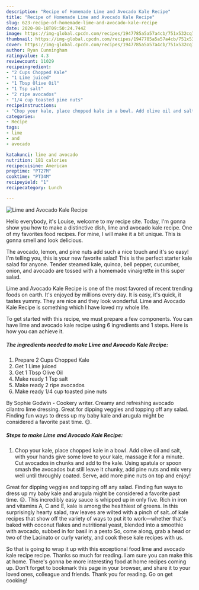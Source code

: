 ```yaml
---
description: "Recipe of Homemade Lime and Avocado Kale Recipe"
title: "Recipe of Homemade Lime and Avocado Kale Recipe"
slug: 623-recipe-of-homemade-lime-and-avocado-kale-recipe
date: 2020-08-18T09:50:24.744Z
image: https://img-global.cpcdn.com/recipes/1947785a5a57a4cb/751x532cq70/lime-and-avocado-kale-recipe-recipe-main-photo.jpg
thumbnail: https://img-global.cpcdn.com/recipes/1947785a5a57a4cb/751x532cq70/lime-and-avocado-kale-recipe-recipe-main-photo.jpg
cover: https://img-global.cpcdn.com/recipes/1947785a5a57a4cb/751x532cq70/lime-and-avocado-kale-recipe-recipe-main-photo.jpg
author: Ryan Cunningham
ratingvalue: 4.3
reviewcount: 11029
recipeingredient:
- "2 Cups Chopped Kale"
- "1 Lime juiced"
- "1 Tbsp Olive Oil"
- "1 Tsp salt"
- "2 ripe avocados"
- "1/4 cup toasted pine nuts"
recipeinstructions:
- "Chop your kale, place chopped kale in a bowl. Add olive oil and salt, with your hands give some love to your kale, massage it for a minute. Cut avocados in chunks and add to the kale. Using spatula or spoon smash the avocados but still leave it chunky, add pine nuts and mix very well until throughly coated. Serve, add more pine nuts on top and enjoy!"
categories:
- Recipe
tags:
- lime
- and
- avocado

katakunci: lime and avocado 
nutrition: 181 calories
recipecuisine: American
preptime: "PT27M"
cooktime: "PT34M"
recipeyield: "1"
recipecategory: Lunch

---
```



![Lime and Avocado Kale Recipe](https://img-global.cpcdn.com/recipes/1947785a5a57a4cb/751x532cq70/lime-and-avocado-kale-recipe-recipe-main-photo.jpg)

Hello everybody, it's Louise, welcome to my recipe site. Today, I'm gonna show you how to make a distinctive dish, lime and avocado kale recipe. One of my favorites food recipes. For mine, I will make it a bit unique. This is gonna smell and look delicious.

The avocado, lemon, and pine nuts add such a nice touch and it&#39;s so easy! I&#39;m telling you, this is your new favorite salad! This is the perfect starter kale salad for anyone. Tender steamed kale, quinoa, bell pepper, cucumber, onion, and avocado are tossed with a homemade vinaigrette in this super salad.

Lime and Avocado Kale Recipe is one of the most favored of recent trending foods on earth. It's enjoyed by millions every day. It is easy, it's quick, it tastes yummy. They are nice and they look wonderful. Lime and Avocado Kale Recipe is something which I have loved my whole life.


To get started with this recipe, we must prepare a few components. You can have lime and avocado kale recipe using 6 ingredients and 1 steps. Here is how you can achieve it.

<!--inarticleads1-->

##### The ingredients needed to make Lime and Avocado Kale Recipe:

1. Prepare 2 Cups Chopped Kale
1. Get 1 Lime juiced
1. Get 1 Tbsp Olive Oil
1. Make ready 1 Tsp salt
1. Make ready 2 ripe avocados
1. Make ready 1/4 cup toasted pine nuts


By Sophie Godwin - Cookery writer. Creamy and refreshing avocado cilantro lime dressing. Great for dipping veggies and topping off any salad. Finding fun ways to dress up my baby kale and arugula might be considered a favorite past time. 😉. 

<!--inarticleads2-->

##### Steps to make Lime and Avocado Kale Recipe:

1. Chop your kale, place chopped kale in a bowl. Add olive oil and salt, with your hands give some love to your kale, massage it for a minute. Cut avocados in chunks and add to the kale. Using spatula or spoon smash the avocados but still leave it chunky, add pine nuts and mix very well until throughly coated. Serve, add more pine nuts on top and enjoy!


Great for dipping veggies and topping off any salad. Finding fun ways to dress up my baby kale and arugula might be considered a favorite past time. 😉. This incredibly easy sauce is whipped up in only five. Rich in iron and vitamins A, C and E, kale is among the healthiest of greens. In this surprisingly hearty salad, raw leaves are wilted with a pinch of salt..of kale recipes that show off the variety of ways to put it to work—whether that&#39;s baked with coconut flakes and nutritional yeast, blended into a smoothie with avocado, subbed in for basil in a pesto So, come along, grab a head or two of the Lacinato or curly variety, and cook these kale recipes with us. 

So that is going to wrap it up with this exceptional food lime and avocado kale recipe recipe. Thanks so much for reading. I am sure you can make this at home. There's gonna be more interesting food at home recipes coming up. Don't forget to bookmark this page in your browser, and share it to your loved ones, colleague and friends. Thank you for reading. Go on get cooking!
